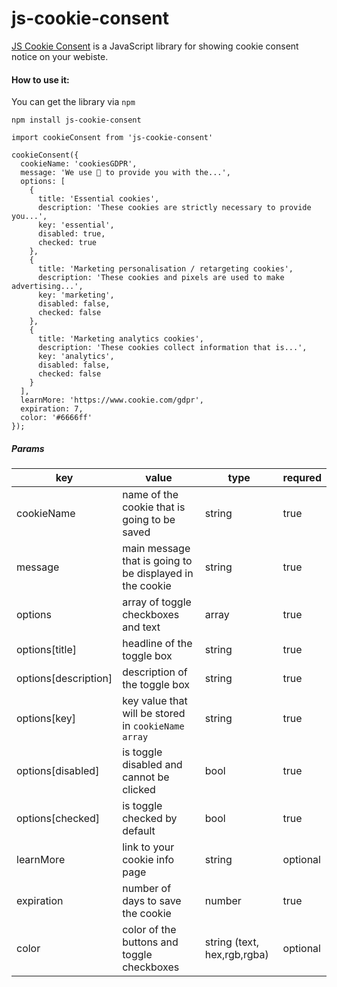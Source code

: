 # js-cookie-consent

[JS Cookie Consent](https://github.com/utazabanje/js-cookie-consent#readme) is a JavaScript library for showing cookie consent notice on your webiste.

#### How to use it:

You can get the library via ```npm```

```npm install js-cookie-consent```

```
import cookieConsent from 'js-cookie-consent'

cookieConsent({
  cookieName: 'cookiesGDPR',
  message: 'We use 🍪 to provide you with the...',
  options: [
    {
      title: 'Essential cookies',
      description: 'These cookies are strictly necessary to provide you...',
      key: 'essential',
      disabled: true,
      checked: true
    },
    {
      title: 'Marketing personalisation / retargeting cookies',
      description: 'These cookies and pixels are used to make advertising...',
      key: 'marketing',
      disabled: false,
      checked: false
    },
    {
      title: 'Marketing analytics cookies',
      description: 'These cookies collect information that is...',
      key: 'analytics',
      disabled: false,
      checked: false
    }
  ],
  learnMore: 'https://www.cookie.com/gdpr',
  expiration: 7,
  color: '#6666ff'
});
```


##### Params

| key     | value | type | requred
| ---      | ---   | --- | --- |
| cookieName | name of the cookie that is going to be saved   | string  | true
| message     | main message that is going to be displayed in the cookie     | string   | true
| options | array of toggle checkboxes and text | array | true
| options[title] | headline of the toggle box | string | true
| options[description] | description of the toggle box | string | true
| options[key] | key value that will be stored in ```cookieName array``` | string | true
| options[disabled] | is toggle disabled and cannot be clicked | bool | true
| options[checked] | is toggle checked by default | bool | true
| learnMore | link to your cookie info page | string   | optional
| expiration | number of days to save the cookie | number | true
| color | color of the buttons and toggle checkboxes | string (text, hex,rgb,rgba) | optional
